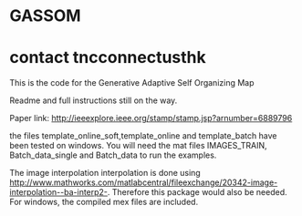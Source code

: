 # GASSOM
# contact tnc<at>connect<dot>ust<dot>hk
This is the code for the Generative Adaptive Self Organizing Map

Readme and full instructions still on the way. 

Paper link:
http://ieeexplore.ieee.org/stamp/stamp.jsp?arnumber=6889796


the files template_online_soft,template_online and template_batch have been tested on windows.
You will need the mat files IMAGES_TRAIN, Batch_data_single and Batch_data to run the examples.

The image interpolation interpolation is done using http://www.mathworks.com/matlabcentral/fileexchange/20342-image-interpolation--ba-interp2-.
Therefore this package would also be needed. For windows, the compiled mex files are included. 

